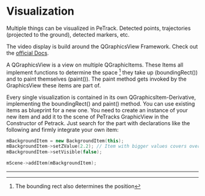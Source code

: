 # Visualization

Multiple things can be visualized in PeTrack. Detected points, trajectories (projected to the ground), detected markers, etc.

The video display is build around the QGraphicsView Framework. Check out the [official Docs](https://doc.qt.io/qt-5/graphicsview.html).

A QGraphicsView is a view on multiple QGraphicItems. These Items all implement functions to determine the space [^1] they take up (boundingRect()) and to paint themselves (paint()). The paint method gets invoked by the GraphicsView these items are part of.

Every single visualization is contained in its own QGraphicsItem-Derivative, implementing the boundingRect() and paint() method. You can use existing items as blueprint for a new one. You need to create an instance of your new item and add it to the scene of PeTracks GraphicView in the Constructor of Petrack. Just search for the part with declarations like the following and firmly integrate your own item:

```cpp
mBackgroundItem = new BackgroundItem(this);
mBackgroundItem->setZValue(2.2); // Item with bigger values covers over items with smaller values
mBackgroundItem->setVisible(false);
```

```cpp
mScene->addItem(mBackgroundItem);
```


************

[^1]: The bounding rect also determines the position
